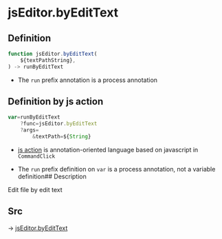 # jsEditor.byEditText

## Definition

```js.js
function jsEditor.byEditText(
	${textPathString},
) -> runByEditText
```

- The `run` prefix annotation is a process annotation
## Definition by js action

```js.js
var=runByEditText
	?func=jsEditor.byEditText
	?args=
		&textPath=${String}
```

- [js action](#) is annotation-oriented language based on javascript in `CommandClick`

- The `run` prefix definition on `var` is a process annotation, not a variable definition## Description

Edit file by edit text


## Src

-> [jsEditor.byEditText](https://github.com/puutaro/CommandClick/blob/master/app/src/main/java/com/puutaro/commandclick/fragment_lib/terminal_fragment/js_interface/edit/JsEditor.kt#L40)


